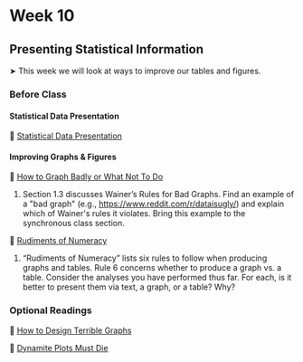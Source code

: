 # Week 10

## Presenting Statistical Information

&#x27A4; This week we will look at ways to improve our tables and figures.

### Before Class

#### Statistical Data Presentation

📖 [Statistical Data Presentation](https://pubmed.ncbi.nlm.nih.gov/28580077/)

#### Improving Graphs & Figures

📖 [How to Graph Badly or What Not To Do](http://www-personal.umich.edu/~jpboyd/sciviz_1_graphbadly.pdf)

1. Section 1.3 discusses Wainer’s Rules for Bad Graphs. Find an example of a "bad graph" (e.g., https://www.reddit.com/r/dataisugly/) and explain which of Wainer's rules it violates. Bring this example to the synchronous class section.


📖 [Rudiments of Numeracy](https://www.jstor.org/stable/2344922)

1. “Rudiments of Numeracy” lists six rules to follow when producing graphs and tables. Rule 6 concerns whether to produce a graph vs. a table. Consider the analyses you have performed thus far. For each, is it better to present them via text, a graph, or a table? Why?

### Optional Readings

📖 [How to Design Terrible Graphs](https://www.freecodecamp.org/news/how-to-design-terrible-graphs-3b213d909387/) <br />

📖 [Dynamite Plots Must Die](https://simplystatistics.org/posts/2019-02-21-dynamite-plots-must-die/)

